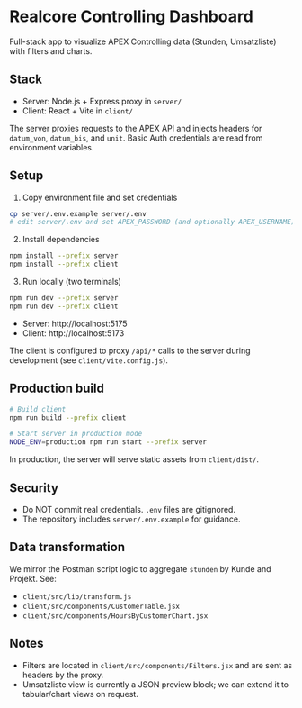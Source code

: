# Realcore Controlling Dashboard

Full-stack app to visualize APEX Controlling data (Stunden, Umsatzliste) with filters and charts.

## Stack
- Server: Node.js + Express proxy in `server/`
- Client: React + Vite in `client/`

The server proxies requests to the APEX API and injects headers for `datum_von`, `datum_bis`, and `unit`. Basic Auth credentials are read from environment variables.

## Setup

1) Copy environment file and set credentials

```bash
cp server/.env.example server/.env
# edit server/.env and set APEX_PASSWORD (and optionally APEX_USERNAME)
```

2) Install dependencies

```bash
npm install --prefix server
npm install --prefix client
```

3) Run locally (two terminals)

```bash
npm run dev --prefix server
npm run dev --prefix client
```

- Server: http://localhost:5175
- Client: http://localhost:5173

The client is configured to proxy `/api/*` calls to the server during development (see `client/vite.config.js`).

## Production build

```bash
# Build client
npm run build --prefix client

# Start server in production mode
NODE_ENV=production npm run start --prefix server
```

In production, the server will serve static assets from `client/dist/`.

## Security
- Do NOT commit real credentials. `.env` files are gitignored.
- The repository includes `server/.env.example` for guidance.

## Data transformation
We mirror the Postman script logic to aggregate `stunden` by Kunde and Projekt. See:
- `client/src/lib/transform.js`
- `client/src/components/CustomerTable.jsx`
- `client/src/components/HoursByCustomerChart.jsx`

## Notes
- Filters are located in `client/src/components/Filters.jsx` and are sent as headers by the proxy.
- Umsatzliste view is currently a JSON preview block; we can extend it to tabular/chart views on request.
